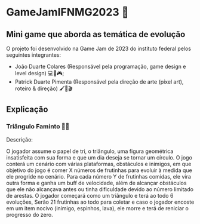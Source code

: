 # GameJamIFNMG2023 👾

## Mini game que aborda as temática de evolução

O projeto foi desenvolvido na Game Jam de 2023 do instituto federal pelos seguintes integrantes:

- João Duarte Colares (Responsável pela programação, game design e level design) 💻🎲🎮;
- Patrick Duarte Pimenta (Responsável pela direção de arte (píxel art), roteiro & direção) 🖌️📃🎬

## Explicação

### Triângulo Faminto 🔺🍎

Descrição:

O jogador assume o papel de tri, o triângulo, uma figura geométrica insatisfeita com sua forma e que um dia 
deseja se tornar um círculo. O jogo conterá um cenário com várias plataformas, obstáculos e inimigos, em que
objetivo do jogo é comer X  números de frutinhas para  evoluir à medida que ele progride no cenário. Para cada 
número Y de frutinhas comidas, ele vira outra forma e ganha um buff de velocidade, além de alcançar obstáculos 
que ele não alcançava antes ou tinha dificuldade devido ao número limitado de arestas. O  jogador começará como 
um triângulo e terá ao todo 6 evoluções, Serão 21 frutinhas ao todo para coletar e caso o jogador encoste em um 
item nocivo (inimigo, espinhos, lava), ele morre e terá de reniciar o progresso do zero.
